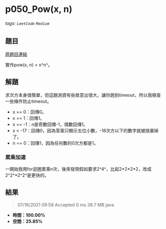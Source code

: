 # p050_Pow(x, n)

###### tags: `LeetCode` `Medium`

## 題目
[原題目連結](https://leetcode.com/problems/powx-n/)

實作pow(x, n) = x^n^。

## 解題
求次方本身很簡單，但這題測資有些故意出很大，讓你跑到timeout，所以我檢查一些條件防止timeout。

* x == 0：回傳0。
* x == 1：回傳1。
* x == -1：n是奇數回傳-1，偶數回傳1。
* x < -17：回傳0，因為答案只顯示五位小數，-18次方以下的數字就被捨棄掉了。
* n == 0：回傳1，因為任何數的0次方都是1。

### 累乘加速
一開始我用for迴圈累乘n次，後來發現假如要求2^4^，比起2\*2\*2\*2，改成2^2^\*2^2^是更快的。

## 結果
> 07/16/2021 09:58	Accepted	0 ms	38.7 MB	java

* **時間：100.00%**
* **空間：25.85%**